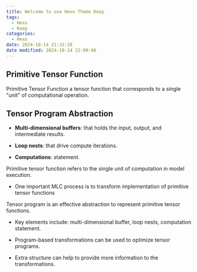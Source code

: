 ```yaml
---
title: Welcome to use Hexo Theme Keep
tags:
  - Hexo
  - Keep
categories:
  - Hexo
date: 2024-10-14 21:32:28
date modified: 2024-10-14 22:09:46
---
```

## Primitive Tensor Function

Primitive Tensor Function a tensor function that corresponds to a single "unit" of computational operation.


## Tensor Program Abstraction


- **Multi-dimensional buffers**: that holds the input, output, and intermediate results.

- **Loop nests**: that drive compute iterations.

- **Computations**: statement.


Primitive tensor function refers to the single unit of computation in model execution. 

- One important MLC process is to transform implementation of primitive tensor functions

Tensor program is an effective abstraction to represent primitive tensor functions.

- Key elements include: multi-dimensional buffer, loop nests, computation statement.

- Program-based transformations can be used to optimize tensor programs.

- Extra structure can help to provide more information to the transformations.


